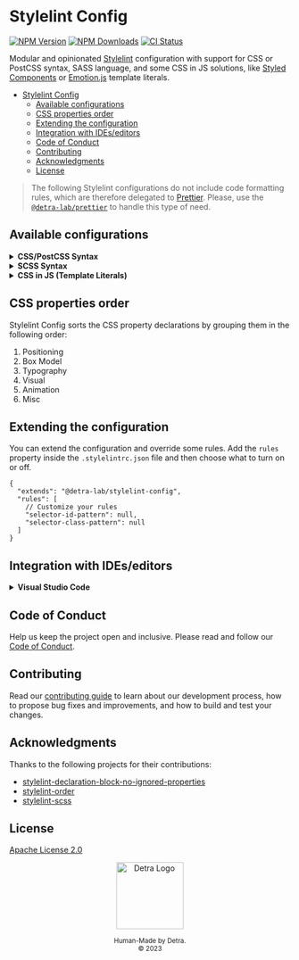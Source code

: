 # Stylelint Config

[![NPM Version][npm_version_badge]][npm_badge_url]
[![NPM Downloads][npm_downloads_badge]][npm_badge_url]
[![CI Status][ci_badge]][npm_badge_url]

Modular and opinionated [Stylelint](https://stylelint.io) configuration with support for CSS or PostCSS syntax, SASS language, and some CSS in JS solutions, like [Styled Components](https://github.com/styled-components/styled-components) or [Emotion.js](https://github.com/emotion-js/emotion) template literals.

- [Stylelint Config](#stylelint-config)
  - [Available configurations](#available-configurations)
  - [CSS properties order](#css-properties-order)
  - [Extending the configuration](#extending-the-configuration)
  - [Integration with IDEs/editors](#integration-with-ideseditors)
  - [Code of Conduct](#code-of-conduct)
  - [Contributing](#contributing)
  - [Acknowledgments](#acknowledgments)
  - [License](#license)

> The following Stylelint configurations do not include code formatting rules, which are therefore delegated to [Prettier](https://prettier.io/). Please, use the [`@detra-lab/prettier`](https://github.com/detra-lab/prettier-config) to handle this type of need.

## Available configurations

<details>
<summary><strong>CSS/PostCSS Syntax</strong></summary>

1. Install the config:

   ```sh
   pnpm add -D @detra-lab/stylelint-config stylelint
   ```

2. Create a `.stylelintrc.json` file in the root of your project, and extend the following configuration from it:

   ```json
   {
     "extends": "@detra-lab/stylelint-config"
   }
   ```

3. Use the ESLint CLI to check supported files. Drop this line into your package.json under the scripts property:

   ```diff
   {
     "scripts": [
   +   "check:css": "stylelint ./styles/*.css"
     ]
   }
   ```

4. Lint your code with Stylelint:

   ```sh
   pnpm run check:css
   ```
</details>

<details>
<summary><strong>SCSS Syntax</strong></summary>

1. Install the config:

   ```sh
   pnpm add -D @detra-lab/stylelint-config stylelint stylelint-scss postcss-scss
   ```

2. Create a `.stylelintrc.json` file in the root of your project, and extend the following configuration from it:

   ```json
   {
     "extends": [
       "@detra-lab/stylelint-config",
       "@detra-lab/stylelint-config/sass"
     ]
   }
   ```

3. Use the ESLint CLI to check supported files. Drop this line into your package.json under the scripts property:

   ```diff
   {
     "scripts": [
   +   "check:css": "stylelint ./styles/*.scss"
     ]
   }
   ```

4. Lint your code with Stylelint:

   ```sh
   pnpm run check:css
   ```
</details>

<details>
<summary><strong>CSS in JS (Template Literals)</strong></summary>

1. Install the config:

   ```sh
   pnpm add -D @detra-lab/stylelint-config stylelint postcss-styled-syntax
   ```

2. Create a `.stylelintrc.json` file in the root of your project, and extend the following configuration from it:

   ```json
   {
     "extends": [
       "@detra-lab/stylelint-config",
       "@detra-lab/stylelint-config/styled"
     ]
   }
   ```

3. Use the Stylelint CLI to check supported files. Drop this line into your package.json under the scripts property:

   ```diff
   {
     "scripts": [
   +   "check:css": "stylelint ./styles/*.{js,jsx,ts,tsx}"
     ]
   }
   ```

4. Lint your code with Stylelint:

   ```sh
   pnpm run check:css
   ```
</details>

## CSS properties order

Stylelint Config sorts the CSS property declarations by grouping them in the following order:

1. Positioning
2. Box Model
3. Typography
4. Visual
5. Animation
6. Misc

## Extending the configuration

You can extend the configuration and override some rules. Add the `rules` property inside the `.stylelintrc.json` file and then choose what to turn on or off.

```jsonc
{
  "extends": "@detra-lab/stylelint-config",
  "rules": [
    // Customize your rules
    "selector-id-pattern": null,
    "selector-class-pattern": null
  ]
}
```

## Integration with IDEs/editors

<details>
<summary><strong>Visual Studio Code</strong></summary>

1. Install the [Stylelint Plugin](https://marketplace.visualstudio.com/items?itemName=stylelint.vscode-stylelint)

2. Add the following code to your `.vscode/settings.json`:

   ```jsonc
   "css.validate": false,
   "scss.validate": false,
   "editor.codeActionsOnSave": {
     "source.fixAll.stylelint": "explicit"
   },
   "stylelint.validate": ["css"] // Add the type of file you want to validate (e.g. ["css", "scss", "typescript", "typescriptreact"])
   ```

3. (Optional) Highlight the CSS-in-JS syntax with the [Styled Components Plugin](https://marketplace.visualstudio.com/items?itemName=styled-components.vscode-styled-components)
</details>

## Code of Conduct

Help us keep the project open and inclusive. Please read and follow our [Code of Conduct](https://github.com/detra-lab/stylelint-config/blob/stable/CODE_OF_CONDUCT.md).

## Contributing

Read our [contributing guide](https://github.com/detra-lab/stylelint-config/blob/stable/CONTRIBUTING.md) to learn about our development process, how to propose bug fixes and improvements, and how to build and test your changes.

## Acknowledgments

Thanks to the following projects for their contributions:

- [stylelint-declaration-block-no-ignored-properties](https://github.com/kristerkari/stylelint-declaration-block-no-ignored-properties)
- [stylelint-order](https://github.com/hudochenkov/stylelint-order)
- [stylelint-scss](https://github.com/kristerkari/stylelint-scss)

## License

[Apache License 2.0](https://github.com/detra-lab/stylelint-config/blob/stable/LICENSE)

<div align="center"><img src="https://raw.github.com/detra-lab/.github/stable/profile/logo.svg" width="120" height="120" alt="Detra Logo" /><p><small>Human-Made by Detra.</small><br/><small>© 2023</small></p></div>

<!-- Badges -->
[ci_badge]: https://img.shields.io/github/actions/workflow/status/detra-lab/stylelint-config/test.yaml?style=flat-square&colorA=5d4fe1&colorB=9bf2dc
[npm_version_badge]: https://img.shields.io/npm/v/@detra-lab/stylelint-config?style=flat-square&colorA=5d4fe1&colorB=9bf2dc
[npm_downloads_badge]: https://img.shields.io/npm/dm/@detra-lab/stylelint-config?style=flat-square&colorA=5d4fe1&colorB=9bf2dc

<!-- Links -->
[ci_badge_url]: https://github.com/detra-lab/stylelint-config/actions/workflows/test.yaml
[npm_badge_url]: https://npmjs.com/package/@detra-lab/stylelint-config
